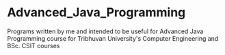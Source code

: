 # Advanced_Java_Programming
Programs written by me and intended to be useful for Advanced Java Programming course for Tribhuvan University's Computer Engineering and BSc. CSIT courses
